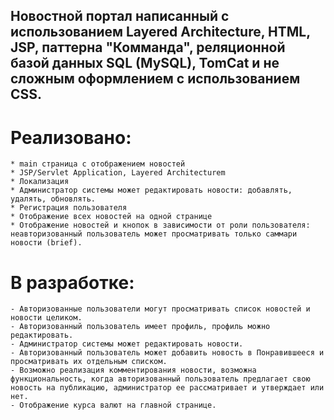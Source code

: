 ## Новостной портал написанный с использованием Layered Architecture, **HTML**, **JSP**, паттерна "Комманда", реляционной базой данных **SQL (MySQL)**, **TomCat** и не сложным оформлением с использованием **CSS**.

# **Реализовано**:
```
* main страница с отображением новостей
* JSP/Servlet Application, Layered Architecturem
* Локализация
* Администратор системы может редактировать новости: добавлять, удалять, обновлять.
* Регистрация пользователя
* Отображение всех новостей на одной странице
* Отображение новостей и кнопок в зависимости от роли пользователя: неавторизованный пользователь может просматривать только саммари новости (brief).
```

# **В разработке**:
```
- Авторизованные пользователи могут просматривать список новостей и новости целиком.
- Авторизованный пользователь имеет профиль, профиль можно редактировать.
- Администратор системы может редактировать новости.
- Авторизованный пользователь может добавить новость в Понравившееся и просматривать их отдельным списком.
- Возможно реализация комментирования новости, возможна функциональность, когда авторизованный пользователь предлагает свою новость на публикацию, администратор ее рассматривает и утверждает или нет.
- Отображение курса валют на главной странице.
```